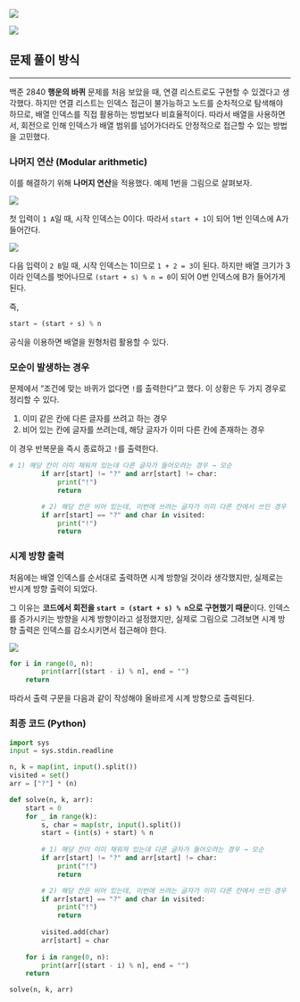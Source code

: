 

![](https://velog.velcdn.com/images/hariaus/post/fa9be6f2-9b15-4cdf-85da-1257cb0c2893/image.png)


![](https://velog.velcdn.com/images/hariaus/post/16e1bdbe-aac7-4051-80d1-402959ec7b54/image.png)


## 문제 풀이 방식

---

백준 2840 **행운의 바퀴** 문제를 처음 보았을 때, 연결 리스트로도 구현할 수 있겠다고 생각했다. 하지만 연결 리스트는 인덱스 접근이 불가능하고 노드를 순차적으로 탐색해야 하므로, 배열 인덱스를 직접 활용하는 방법보다 비효율적이다. 따라서 배열을 사용하면서, 회전으로 인해 인덱스가 배열 범위를 넘어가더라도 안정적으로 접근할 수 있는 방법을 고민했다.

### 나머지 연산 (**Modular arithmetic**)

이를 해결하기 위해 **나머지 연산**을 적용했다. 예제 1번을 그림으로 살펴보자. 

![](https://velog.velcdn.com/images/hariaus/post/0ac318bd-a2bb-4052-ad2a-cd6656531576/image.jpeg)


첫 입력이 `1 A`일 때, 시작 인덱스는 0이다. 따라서 `start + 1`이 되어 1번 인덱스에 A가 들어간다.

![](https://velog.velcdn.com/images/hariaus/post/f9b9e086-83cf-4e61-b5d7-bcf9eb1275ac/image.png)


다음 입력이 `2 B`일 때, 시작 인덱스는 1이므로 `1 + 2 = 3`이 된다. 하지만 배열 크기가 3이라 인덱스를 벗어나므로 `(start + s) % n = 0`이 되어 0번 인덱스에 B가 들어가게 된다.

즉,

```python
start = (start + s) % n
```

공식을 이용하면 배열을 원형처럼 활용할 수 있다.

### 모순이 발생하는 경우

문제에서 “조건에 맞는 바퀴가 없다면 `!`를 출력한다”고 했다. 이 상황은 두 가지 경우로 정리할 수 있다.

1. 이미 같은 칸에 다른 글자를 쓰려고 하는 경우
2. 비어 있는 칸에 글자를 쓰려는데, 해당 글자가 이미 다른 칸에 존재하는 경우

이 경우 반복문을 즉시 종료하고 `!`를 출력한다.

```python
# 1) 해당 칸이 이미 채워져 있는데 다른 글자가 들어오려는 경우 → 모순
        if arr[start] != "?" and arr[start] != char:
            print("!")
            return

        # 2) 해당 칸은 비어 있는데, 이번에 쓰려는 글자가 이미 다른 칸에서 쓰인 경우 → 모순
        if arr[start] == "?" and char in visited:
            print("!")
            return
```

### 시계 방향 출력

처음에는 배열 인덱스를 순서대로 출력하면 시계 방향일 것이라 생각했지만, 실제로는 반시계 방향 출력이 되었다.

그 이유는 **코드에서 회전을 `start = (start + s) % n`으로 구현했기 때문**이다. 인덱스를 증가시키는 방향을 시계 방향이라고 설정했지만, 실제로 그림으로 그려보면 시계 방향 출력은 인덱스를 감소시키면서 접근해야 한다.

![](https://velog.velcdn.com/images/hariaus/post/6b7fb067-6795-478e-9fb2-c1ccfa7e295b/image.png)



```python
for i in range(0, n):
        print(arr[(start - i) % n], end = "")
    return
```

따라서 출력 구문을 다음과 같이 작성해야 올바르게 시계 방향으로 출력된다.

### 최종 코드 (Python)

```python
import sys
input = sys.stdin.readline

n, k = map(int, input().split())
visited = set()
arr = ["?"] * (n)

def solve(n, k, arr):
    start = 0
    for _ in range(k):
        s, char = map(str, input().split())
        start = (int(s) + start) % n
        
        # 1) 해당 칸이 이미 채워져 있는데 다른 글자가 들어오려는 경우 → 모순
        if arr[start] != "?" and arr[start] != char:
            print("!")
            return

        # 2) 해당 칸은 비어 있는데, 이번에 쓰려는 글자가 이미 다른 칸에서 쓰인 경우 → 모순
        if arr[start] == "?" and char in visited:
            print("!")
            return
        
        visited.add(char)
        arr[start] = char
    
    for i in range(0, n):
        print(arr[(start - i) % n], end = "")
    return

solve(n, k, arr)
```